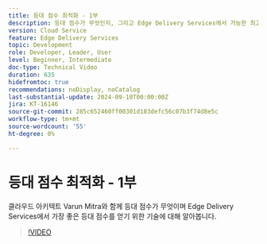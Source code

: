 ```yaml
---
title: 등대 점수 최적화 - 1부
description: 등대 점수가 무엇인지, 그리고 Edge Delivery Services에서 가능한 최고의 등대 점수를 얻기 위한 기술에 대해 알아봅니다.
version: Cloud Service
feature: Edge Delivery Services
topic: Development
role: Developer, Leader, User
level: Beginner, Intermediate
doc-type: Technical Video
duration: 635
hidefromtoc: true
recommendations: noDisplay, noCatalog
last-substantial-update: 2024-09-10T00:00:00Z
jira: KT-16146
source-git-commit: 285c652460ff00301d183defc56c07b3f74d8e5c
workflow-type: tm+mt
source-wordcount: '55'
ht-degree: 0%

---
```



# 등대 점수 최적화 - 1부

클라우드 아키텍트 Varun Mitra와 함께 등대 점수가 무엇이며 Edge Delivery Services에서 가장 좋은 등대 점수를 얻기 위한 기술에 대해 알아봅니다.

>[!VIDEO](https://video.tv.adobe.com/v/3433378/?learn=on)
